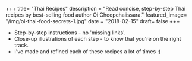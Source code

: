 +++
title= "Thai Recipes"
description = "Read concise, step-by-step Thai recipes by best-selling food author Oi Cheepchaiissara."
featured_image= "/img/oi-thai-food-secrets-1.jpg"
date = "2018-02-15"
draft= false
+++

- Step-by-step instructions - no 'missing links'.
- Close-up illustrations of each step - to know that you're on the right track.
- I've made and refined each of these recipes a lot of times :)